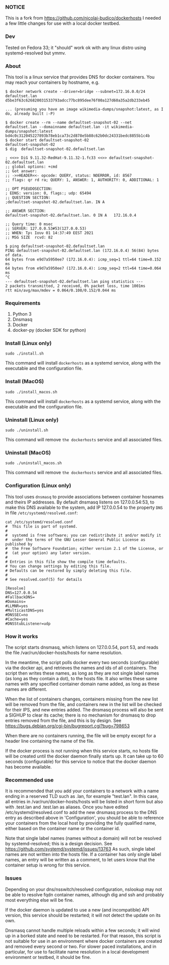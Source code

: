 ### NOTICE

This is a fork from https://github.com/nicolai-budico/dockerhosts
I needed a few little changes for use with a local docker testbed.

### Dev

Tested on Fedora 33; it "should" work ok with any linux distro using systemd-resolved but ymmv.

### About

This tool is a linux service that provides DNS for docker containers. You may reach your containers by hostname, e.g.

```
$ docker network create --driver=bridge --subnet=172.16.0.0/24 defaultset.lan
d5be3f63c626820031533793adcc77bc895dee76f00a127d60a35a2db233eb45

... (presuming you have an image wikimedia-dumps/snapshot:latest, as I do, already built :-P)

$ docker create --rm --name defaultset-snapshot-02 --net defaultset.lan --domainname defaultset.lan -it wikimedia-dumps/snapshot:latest
bd4c0c312045227893b78eb1ca73c2d878e5b88c62b0dc24331bedc8855b1c4b
$ docker start defaultset-snapshot-02
defaultset-snapshot-02
$ dig  defaultset-snapshot-02.defaultset.lan

; <<>> DiG 9.11.32-RedHat-9.11.32-1.fc33 <<>> defaultset-snapshot-02.defaultset.lan
;; global options: +cmd
;; Got answer:
;; ->>HEADER<<- opcode: QUERY, status: NOERROR, id: 8567
;; flags: qr rd ra; QUERY: 1, ANSWER: 1, AUTHORITY: 0, ADDITIONAL: 1

;; OPT PSEUDOSECTION:
; EDNS: version: 0, flags:; udp: 65494
;; QUESTION SECTION:
;defaultset-snapshot-02.defaultset.lan. IN A

;; ANSWER SECTION:
defaultset-snapshot-02.defaultset.lan. 0 IN A	172.16.0.4

;; Query time: 0 msec
;; SERVER: 127.0.0.53#53(127.0.0.53)
;; WHEN: Τρι Ιουν 01 14:37:49 EEST 2021
;; MSG SIZE  rcvd: 82

$ ping defaultset-snapshot-02.defaultset.lan
PING defaultset-snapshot-02.defaultset.lan (172.16.0.4) 56(84) bytes of data.
64 bytes from e9d7a5950ee7 (172.16.0.4): icmp_seq=1 ttl=64 time=0.152 ms
64 bytes from e9d7a5950ee7 (172.16.0.4): icmp_seq=2 ttl=64 time=0.064 ms
^C
--- defaultset-snapshot-02.defaultset.lan ping statistics ---
2 packets transmitted, 2 received, 0% packet loss, time 1001ms
rtt min/avg/max/mdev = 0.064/0.108/0.152/0.044 ms
```

### Requirements

1. Python 3
2. Dnsmasq
3. Docker
4. docker-py (docker SDK for python)

### Install (Linux only)
```
sudo ./install.sh
```
This command will install `dockerhosts` as a systemd service, along with the executable and the configuration file.

### Install (MacOS)
```
sudo ./install_macos.sh
```
This command will install `dockerhosts` as a systemd service, along with the executable and the configuration file.

### Uninstall (Linux only)
```
sudo ./uninstall.sh
```
This command will remove `the dockerhosts` service and all associated files.

### Uninstall (MacOS)
```
sudo ./uninstall_macos.sh
```
This command will remove `the dockerhosts` service and all associated files.

### Configuration (Linux only)

This tool uses `dnsmasq` to provide associations between container hosnames and theirs IP addresses.
By default dnsmasq listens on 127.0.0.54:53, to make this DNS available to the system,
add IP 127.0.0.54 to the property `DNS` in file `/etc/systemd/resolved.conf`:
```
cat /etc/systemd/resolved.conf
#  This file is part of systemd.
#
#  systemd is free software; you can redistribute it and/or modify it
#  under the terms of the GNU Lesser General Public License as published by
#  the Free Software Foundation; either version 2.1 of the License, or
#  (at your option) any later version.
#
# Entries in this file show the compile time defaults.
# You can change settings by editing this file.
# Defaults can be restored by simply deleting this file.
#
# See resolved.conf(5) for details

[Resolve]
DNS=127.0.0.54
#FallbackDNS=
#Domains=
#LLMNR=yes
#MulticastDNS=yes
#DNSSEC=no
#Cache=yes
#DNSStubListener=udp
```

### How it works

The script starts dnsmasq, which listens on 127.0.0.54, port 53, and reads the file /var/run/docker-hosts/hosts for name resolution.

In the meantime, the script polls docker every two seconds (configurable) via the docker api, and retrieves the names and ids of all containers. The script then writes these names, as long as they are not single label names (as long as they contain a dot), to the hosts file. It also writes these same names with any specified container domain name added, as long as these names are different.

When the list of containers changes, containers missing from the new list will be removed from the file, and containers new in the list will be checked for their IPS, and new entries added. The dnsmasq process will also be sent a SIGHUP to clear its cache; there is no mechanism for dnsmasq to drop entries removed from the file, and this is by design. See https://bugs.debian.org/cgi-bin/bugreport.cgi?bug=798653

When there are no containers running, the file will be empty except for a header line containing the name of the file.

If the docker process is not running when this service starts, no hosts file will be created until the docker daemon finally starts up. It can take up to 60 seconds (configurable) for this service to notice that the docker daemon has become available.

### Recommended use

It is recommended that you add your containers to a network with a name ending in a reserved TLD such as .lan, for example "test.lan". In this case, all entries in /var/run/docker-hosts/hosts will be listed in short form but also with <containername>.test.lan and <containerid>.test.lan as aliases. Once you have edited /etc/systemd/resolved.conf to add the new dnsmasq process to the DNS entry as described above in 'Configuration', you should be able to reference your containers from the local host by providing the fully qualified name, either based on the container name or the container id.

Note that single label names (names without a domain) will not be resolved by systemd-resolved; this is a design decision. See https://github.com/systemd/systemd/issues/13763 As such, single label names are not written into the hosts file. If a container has only single label names, an entry will be written as a comment, to let users know that the container setup is wrong for this service.

### Issues

Depending on your dns/nsswitch/resolved configuration, nslookup may not be able to resolve fqdn container names, although dig and ssh and probably most everything else will be fine.

If the docker daemon is updated to use a new (and incompatible) API version, this service should be restarted; it will not detect the update on its own.

Dnsmasq cannot handle multiple reloads within a few seconds; it will wind up in a borked state and need to be restarted. For that reason, this script is not suitable for use in an environment where docker containers are created and removed every second or two. For slower paced installations, and in particular, for use to facilitate name resolution in a local development environment or testbed, it should be fine.
